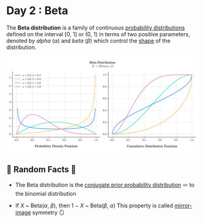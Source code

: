 # Day 2 : Beta

The **Beta distribution** is a family of continuous [probability distributions](https://en.wikipedia.org/wiki/Probability_distribution) defined on the interval 
\[0, 1\] or (0, 1) in terms of two positive parameters, denoted by _alpha_ (_α_) and _beta_ (_β_) which control the [shape](https://en.wikipedia.org/wiki/Shape_parameter) of the distribution.

![](../images/02_Beta.png)

## 🔔 Random Facts 🔔

- The Beta distribution is the [conjugate prior probability distribution](https://en.wikipedia.org/wiki/Conjugate_prior_distribution) 🪢 to the binomial distribution

- If _X_ ~ Beta(_α_, _β_), then 1 − _X_ ~ Beta(_β_, _α_) This property is called [mirror-image](https://en.wikipedia.org/wiki/Mirror_image) symmetry 🪞
